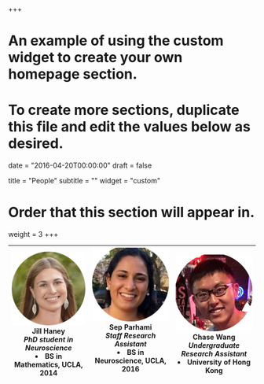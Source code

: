 +++
# An example of using the custom widget to create your own homepage section.
# To create more sections, duplicate this file and edit the values below as desired.

date = "2016-04-20T00:00:00"
draft = false

title = "People"
subtitle = ""
widget = "custom"

# Order that this section will appear in.
weight = 3
+++



|![alt text](/img/jill3.png "Jill")  <br/>**Jill Haney**<br/> *PhD student in Neuroscience* <br> <li>BS in Mathematics, UCLA, 2014|  ![alt text](/img/sep3.png "Sep")  <br/> **Sep Parhami** <br/> *Staff Research  Assistant*<br><li>BS in Neuroscience, UCLA, 2016<br></br>|![alt text](/img/chase.png "Sep")  <br/> **Chase Wang** <br/> *Undergraduate Research Assistant*<br><li>University of Hong Kong|
|:---:|:---:|----|
